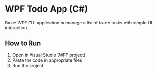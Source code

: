 # WPF Todo App (C#)
Basic WPF GUI application to manage a list of to-do tasks with simple UI interaction.

## How to Run
1. Open in Visual Studio (WPF project)
2. Paste the code in appropriate files
3. Run the project